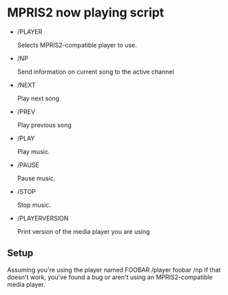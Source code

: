 # MPRIS2 now playing script #

* /PLAYER <player name>
   <p>Selects MPRIS2-compatible player to use.</p>
* /NP
   <p>Send information on current song to the active channel</p>
* /NEXT
   <p>Play next song</p>
* /PREV
   <p>Play previous song</p>
* /PLAY
   <p>Play music.</p>
* /PAUSE
   <p>Pause music.</p>
* /STOP
   <p>Stop music.</p>
* /PLAYERVERSION
   <p>Print version of the media player you are using</p>

## Setup ##

Assuming you're using the player named FOOBAR
    /player foobar
    /np
If that doesn't work, you've found a bug or aren't using an MPRIS2-compatible media player.
